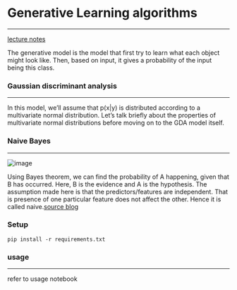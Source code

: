 # Generative Learning algorithms
----------------------------------
[lecture notes](http://cs229.stanford.edu/notes/cs229-notes2.pdf)

The generative model is the model that first try to learn what each object might look like. Then, based on input, it gives a probability of the input being this class.



### Gaussian discriminant analysis
--------------------------------
In this model, we’ll assume that p(x|y) is distributed according to a multivariate normal distribution. Let’s talk briefly about the properties of multivariate normal distributions before moving on to the GDA model itself.



### Naive Bayes
--------------
![image](https://miro.medium.com/max/510/1*tjcmj9cDQ-rHXAtxCu5bRQ.png)

Using Bayes theorem, we can find the probability of A happening, given that B has occurred. Here, B is the evidence and A is the hypothesis. The assumption made here is that the predictors/features are independent. That is presence of one particular feature does not affect the other. Hence it is called naive.[source blog](https://towardsdatascience.com/naive-bayes-classifier-81d512f50a7c)


### Setup

```
pip install -r requirements.txt
```


### usage
---------------
    
refer to usage notebook


